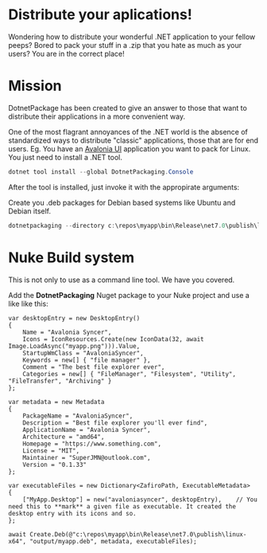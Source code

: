 # Distribute your aplications!

Wondering how to distribute your wonderful .NET application to your fellow peeps? Bored to pack your stuff in a .zip that you hate as much as your users? You are in the correct place!

# Mission

DotnetPackage has been created to give an answer to those that want to distribute their applications in a more convenient way. 

One of the most flagrant annoyances of the .NET world is the absence of standardized ways to distribute "classic" applications, those that are for end users. Eg. You have an [Avalonia UI](https://www.avaloniaui.net) application you want to pack for Linux. You just need to install a .NET tool.

```powershell
dotnet tool install --global DotnetPackaging.Console
```

After the tool is installed, just invoke it with the appropirate arguments:


Create you .deb packages for Debian based systems like Ubuntu and Debian itself.

```powershell
dotnetpackaging --directory c:\repos\myapp\bin\Release\net7.0\publish\linux-x64 --metadata C:\Users\JMN\Desktop\Testing\metadata.deb.json --output c:\users\jmn\desktop\testing\myapp.1.0.0.x64.deb
```

# Nuke Build system

This is not only to use as a command line tool. We have you covered.

Add the **DotnetPackaging**  Nuget package to your Nuke project and use a like like this:

```
var desktopEntry = new DesktopEntry()
{
	Name = "Avalonia Syncer",
	Icons = IconResources.Create(new IconData(32, await Image.LoadAsync("myapp.png"))).Value,
	StartupWmClass = "AvaloniaSyncer",
	Keywords = new[] { "file manager" },
	Comment = "The best file explorer ever",
	Categories = new[] { "FileManager", "Filesystem", "Utility", "FileTransfer", "Archiving" }
};

var metadata = new Metadata
{
	PackageName = "AvaloniaSyncer",
	Description = "Best file explorer you'll ever find",
	ApplicationName = "Avalonia Syncer",
	Architecture = "amd64",
	Homepage = "https://www.something.com",
	License = "MIT",
	Maintainer = "SuperJMN@outlook.com",
	Version = "0.1.33"
};

var executableFiles = new Dictionary<ZafiroPath, ExecutableMetadata>
{
	["MyApp.Desktop"] = new("avaloniasyncer", desktopEntry),    // You need this to **mark** a given file as executable. It created the desktop entry with its icons and so.
};

await Create.Deb(@"c:\repos\myapp\bin\Release\net7.0\publish\linux-x64", "output/myapp.deb", metadata, executableFiles);
```
